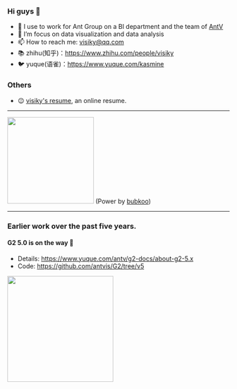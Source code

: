 ### Hi guys 👋

- 🔭 I use to work for Ant Group on a BI department and the team of [AntV](https://github.com/antvis)
- 🌱 I’m focus on data visualization and data analysis
- 📫 How to reach me: visiky@qq.com
- 📚 zhihu(知乎)：https://www.zhihu.com/people/visiky
- 🐦 yuque(语雀)：https://www.yuque.com/kasmine

### Others

- 😉 [visiky's resume](https://visiky.github.io/resume/?user=visiky), an online resume.

-----

 <img src="https://bubkoo-server.vercel.app/365dots" height="196"/> (Power by [bubkoo](https://github.com/bubkoo))

-----

### Earlier work over the past five years.

#### G2 5.0 is on the way 🚀

- Details: https://www.yuque.com/antv/g2-docs/about-g2-5.x
- Code: https://github.com/antvis/G2/tree/v5


<a href="https://juejin.cn/book/7031893648145186824"><img align="left" src="https://user-images.githubusercontent.com/7856674/145028516-3fe0020c-2bab-4bb9-b7bf-784433387614.png" height="240" /></a>

